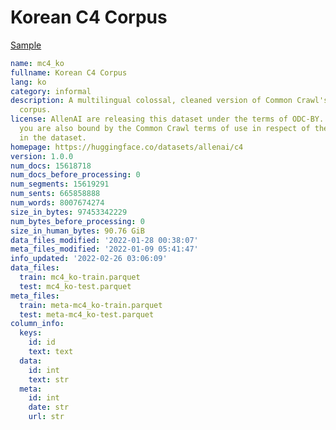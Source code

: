 # Korean C4 Corpus
 
[Sample](../sample/mc4_ko.txt)
 
<!-- MARKDOWN-AUTO-DOCS:START (CODE:src=../../../ekorpkit/resources/corpora/mc4_ko.yaml) -->
<!-- The below code snippet is automatically added from ../../../ekorpkit/resources/corpora/mc4_ko.yaml -->
```yaml
name: mc4_ko
fullname: Korean C4 Corpus
lang: ko
category: informal
description: A multilingual colossal, cleaned version of Common Crawl's web crawl
  corpus.
license: AllenAI are releasing this dataset under the terms of ODC-BY. By using this,
  you are also bound by the Common Crawl terms of use in respect of the content contained
  in the dataset.
homepage: https://huggingface.co/datasets/allenai/c4
version: 1.0.0
num_docs: 15618718
num_docs_before_processing: 0
num_segments: 15619291
num_sents: 665858888
num_words: 8007674274
size_in_bytes: 97453342229
num_bytes_before_processing: 0
size_in_human_bytes: 90.76 GiB
data_files_modified: '2022-01-28 00:38:07'
meta_files_modified: '2022-01-09 05:41:47'
info_updated: '2022-02-26 03:06:09'
data_files:
  train: mc4_ko-train.parquet
  test: mc4_ko-test.parquet
meta_files:
  train: meta-mc4_ko-train.parquet
  test: meta-mc4_ko-test.parquet
column_info:
  keys:
    id: id
    text: text
  data:
    id: int
    text: str
  meta:
    id: int
    date: str
    url: str
```
<!-- MARKDOWN-AUTO-DOCS:END -->
